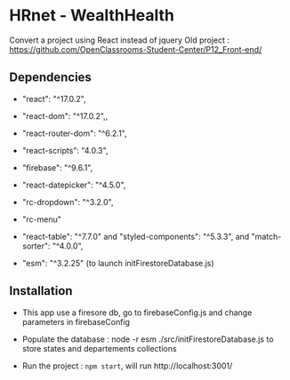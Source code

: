 # HRnet - WealthHealth
Convert a project using React instead of jquery
Old project : https://github.com/OpenClassrooms-Student-Center/P12_Front-end/

## Dependencies

-    "react": "^17.0.2",
-    "react-dom": "^17.0.2",,
-    "react-router-dom": "^6.2.1",
-    "react-scripts": "4.0.3",
-    "firebase": "^9.6.1",

-    "react-datepicker": "^4.5.0",

-    "rc-dropdown": "^3.2.0",
-    "rc-menu"
-    "react-table": "^7.7.0" and "styled-components": "^5.3.3", and "match-sorter": "^4.0.0",
-    "esm": "^3.2.25" (to launch initFirestoreDatabase.js)


## Installation

-    This app use a firesore db, go to firebaseConfig.js and change parameters in firebaseConfig 
-    Populate the database :  node -r esm ./src/initFirestoreDatabase.js to store states and departements collections

- Run the project :
`npm start`, will run http://localhost:3001/